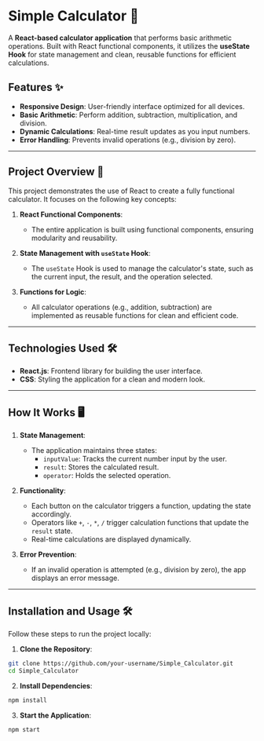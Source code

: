 # Simple Calculator 🧮

A **React-based calculator application** that performs basic arithmetic operations. Built with React functional components, it utilizes the **useState Hook** for state management and clean, reusable functions for efficient calculations.

## Features ✨

- **Responsive Design**: User-friendly interface optimized for all devices.
- **Basic Arithmetic**: Perform addition, subtraction, multiplication, and division.
- **Dynamic Calculations**: Real-time result updates as you input numbers.
- **Error Handling**: Prevents invalid operations (e.g., division by zero).

---

## Project Overview 🚀

This project demonstrates the use of React to create a fully functional calculator. It focuses on the following key concepts:

1. **React Functional Components**:
   - The entire application is built using functional components, ensuring modularity and reusability.

2. **State Management with `useState` Hook**:
   - The `useState` Hook is used to manage the calculator's state, such as the current input, the result, and the operation selected.

3. **Functions for Logic**:
   - All calculator operations (e.g., addition, subtraction) are implemented as reusable functions for clean and efficient code.

---

## Technologies Used 🛠️

- **React.js**: Frontend library for building the user interface.
- **CSS**: Styling the application for a clean and modern look.

---

## How It Works 🖥️

1. **State Management**:
   - The application maintains three states:
     - `inputValue`: Tracks the current number input by the user.
     - `result`: Stores the calculated result.
     - `operator`: Holds the selected operation.

2. **Functionality**:
   - Each button on the calculator triggers a function, updating the state accordingly.
   - Operators like `+`, `-`, `*`, `/` trigger calculation functions that update the `result` state.
   - Real-time calculations are displayed dynamically.

3. **Error Prevention**:
   - If an invalid operation is attempted (e.g., division by zero), the app displays an error message.

---

## Installation and Usage 🛠️

Follow these steps to run the project locally:

1. **Clone the Repository**:

  ```bash
  git clone https://github.com/your-username/Simple_Calculator.git
  cd Simple_Calculator
  ```

2. **Install Dependencies**:

  ```bash
  npm install
  ```
3. **Start the Application**:

  ```bash
  npm start
